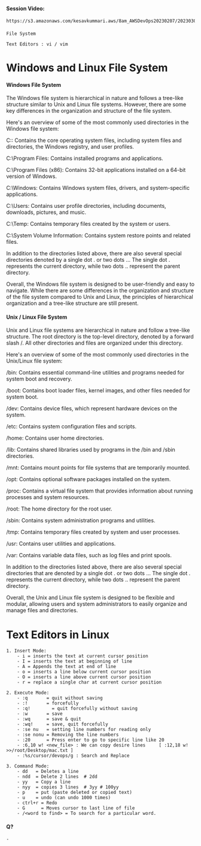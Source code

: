 #### Session Video:
    https://s3.amazonaws.com/kesavkummari.aws/8am_AWSDevOps20230207/20230308_FS_VI/video1745940216.mp4
    
#### 
    File System

    Text Editors : vi / vim 


# Windows and Linux File System

#### Windows File System

The Windows file system is hierarchical in nature and follows a tree-like structure similar to Unix and Linux file systems. However, there are some key differences in the organization and structure of the file system.

Here's an overview of some of the most commonly used directories in the Windows file system:

C:\: Contains the core operating system files, including system files and directories, the Windows registry, and user profiles.

C:\Program Files: Contains installed programs and applications.

C:\Program Files (x86): Contains 32-bit applications installed on a 64-bit version of Windows.

C:\Windows: Contains Windows system files, drivers, and system-specific applications.

C:\Users: Contains user profile directories, including documents, downloads, pictures, and music.

C:\Temp: Contains temporary files created by the system or users.

C:\System Volume Information: Contains system restore points and related files.

In addition to the directories listed above, there are also several special directories denoted by a single dot . or two dots ... The single dot . represents the current directory, while two dots .. represent the parent directory.

Overall, the Windows file system is designed to be user-friendly and easy to navigate. While there are some differences in the organization and structure of the file system compared to Unix and Linux, the principles of hierarchical organization and a tree-like structure are still present.


#### Unix / Linux File System

Unix and Linux file systems are hierarchical in nature and follow a tree-like structure. The root directory is the top-level directory, denoted by a forward slash /. All other directories and files are organized under this directory.

Here's an overview of some of the most commonly used directories in the Unix/Linux file system:

/bin: Contains essential command-line utilities and programs needed for system boot and recovery.

/boot: Contains boot loader files, kernel images, and other files needed for system boot.

/dev: Contains device files, which represent hardware devices on the system.

/etc: Contains system configuration files and scripts.

/home: Contains user home directories.

/lib: Contains shared libraries used by programs in the /bin and /sbin directories.

/mnt: Contains mount points for file systems that are temporarily mounted.

/opt: Contains optional software packages installed on the system.

/proc: Contains a virtual file system that provides information about running processes and system resources.

/root: The home directory for the root user.

/sbin: Contains system administration programs and utilities.

/tmp: Contains temporary files created by system and user processes.

/usr: Contains user utilities and applications.

/var: Contains variable data files, such as log files and print spools.

In addition to the directories listed above, there are also several special directories that are denoted by a single dot . or two dots ... The single dot . represents the current directory, while two dots .. represent the parent directory.

Overall, the Unix and Linux file system is designed to be flexible and modular, allowing users and system administrators to easily organize and manage files and directories.


# Text Editors in Linux 

####
    1. Insert Mode: 
        - i = inserts the text at current cursor position
        - I = inserts the text at beginning of line
        - A = Appends the text at end of line
        - o = inserts a line below current cursor position
        - O = inserts a line above current cursor position
        - r = replace a single char at current cursor position

    2. Execute Mode:
        - :q       = quit without saving
        - :!       = forcefully
        - :q!	     = quit forcefully without saving
        - :w       = save
        - :wq      = save & quit
        - :wq!     = save, quit forcefully
        - :se nu   = setting line numbers for reading only 
        - :se nonu = Removing the line numbers
        - :20      = Press enter to go to specific line like 20
        - :6,10 w! <new_file> : We can copy desire lines     [ :12,18 w! >>/root/Desktop/mac.txt ] 
        - :%s/cursor/devops/g : Search and Replace 

    3. Command Mode:
        - dd   = Deletes a line 
        - ndd  = Delete 2 lines  # 2dd 
        - yy   = Copy a line
        - nyy  = copies 3 lines  # 3yy # 100yy
        - p    = put (paste deleted or copied text)
        - u    = undo (can undo 1000 times)
        - ctrl+r = Redo
        - G      = Moves cursor to last line of file
        - /<word to find> = To search for a particular word.

#### Q?
    - 
